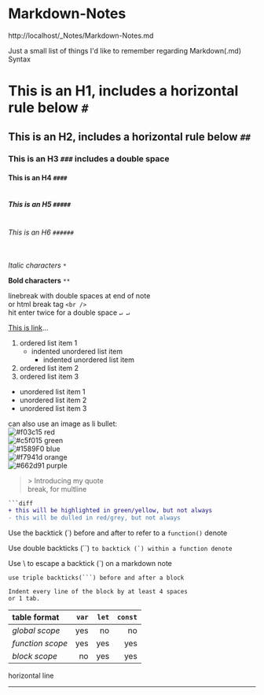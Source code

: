 Markdown-Notes
===============
http://localhost/_Notes/Markdown-Notes.md

Just a small list of things I'd like to remember regarding Markdown(.md) Syntax


# This is an H1, includes a horizontal rule below  `#` 
## This is an H2, includes a horizontal rule below `##` 
### This is an H3 `###` includes a double space
#### This is an H4 `####`<br /><br />
##### This is an H5 `#####`<br /><br />
###### This is an H6 `######`<br /><br />


*Italic characters* `*` 

**Bold characters** `**` 

linebreak with double spaces at end of note `  `    
or html break tag `<br />`  
hit enter twice for a double space `↵ ↵`

[This is link](http://example.net/)...

1. ordered list item 1
    * indented unordered list item
        * indented unordered list item
2. ordered list item 2
3. ordered list item 3


* unordered list item 1
* unordered list item 2
* unordered list item 3

can also use an image as li bullet:  
![#f03c15](https://placehold.it/15/f03c15/000000?text=+) red  
![#c5f015](https://placehold.it/15/c5f015/000000?text=+) green  
![#1589F0](https://placehold.it/15/1589F0/000000?text=+) blue  
![#f7941d](https://placehold.it/15/f7941d/000000?text=+) orange  
![#662d91](https://placehold.it/15/662d91/000000?text=+) purple  


> \> Introducing my quote  
> break, for multline

```diff
```diff
+ this will be highlighted in green/yellow, but not always
- this will be dulled in red/grey, but not always
```


Use the backtick (\`) before and after to refer to a `function()` denote

Use double backticks (\`\`) ``to backtick (`) within a function denote``

Use \ to escape a backtick (\`) on a markdown note



```
use triple backticks(```) before and after a block
```

    Indent every line of the block by at least 4 spaces
    or 1 tab.






**table format** | `var` | `let` | `const`
:--- | ---: | ---: | ---:
_global scope_ | yes | no | no
_function scope_ | yes | yes | yes
_block scope_ | no | yes | yes

horizontal line
___
